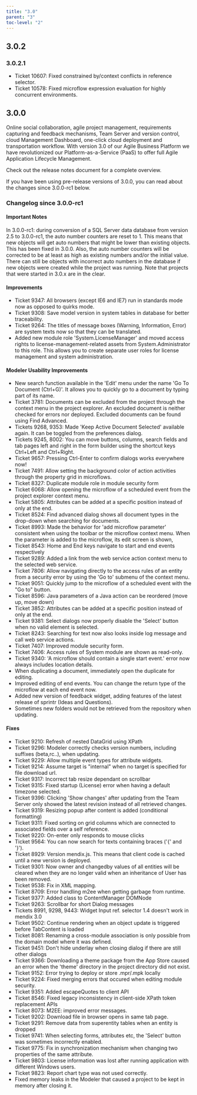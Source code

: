```yaml
---
title: "3.0"
parent: "3"
toc-level: "2"
---
```


## 3.0.2

### 3.0.2.1

* Ticket 10607: Fixed constrained by/context conflicts in reference selector.
* Ticket 10578: Fixed microflow expression evaluation for highly concurrent environments.

## 3.0.0

Online social collaboration, agile project management, requirements capturing and feedback mechanisms, Team Server and version control, cloud Management Dashboard, one-click cloud deployment and transportation workflow. With version 3.0 of our Agile Business Platform we have revolutionized our Platform-as-a-Service (PaaS) to offer full Agile Application Lifecycle Management.

Check out the release notes document for a complete overview.

If you have been using pre-release versions of 3.0.0, you can read about the changes since 3.0.0-rc1 below.

### Changelog since 3.0.0-rc1

#### Important Notes

In 3.0.0-rc1: during conversion of a SQL Server data database from version 2.5 to 3.0.0-rc1, the auto number counters are reset to 1. This means that new objects will get auto numbers that might be lower than existing objects. This has been fixed in 3.0.0. Also, the auto number counters will be corrected to be at least as high as existing numbers and/or the initial value. There can still be objects with incorrect auto numbers in the database if new objects were created while the project was running. Note that projects that were started in 3.0.x are in the clear.

#### Improvements

* Ticket 9347: All browsers (except IE6 and IE7) run in standards mode now as opposed to quirks mode. 
* Ticket 9308: Save model version in system tables in database for better traceability.
* Ticket 9264: The titles of message boxes (Warning, Information, Error) are system texts now so that they can be translated.
* Added new module role 'System.LicenseManager' and moved access rights to license-management-related assets from System.Administrator to this role. This allows you to create separate user roles for license management and system administration.

#### Modeler Usability Improvements

* New search function available in the 'Edit' menu under the name 'Go To Document (Ctrl+G)'. It allows you to quickly go to a document by typing part of its name.
* Ticket 3781: Documents can be excluded from the project through the context menu in the project explorer. An excluded document is neither checked for errors nor deployed. Excluded documents can be found using Find Advanced.
* Tickets 9268, 9353: Made 'Keep Active Document Selected' available again. It can be toggled from the preferences dialog.
* Tickets 9245, 8002: You can move buttons, columns, search fields and tab pages left and right in the form builder using the shortcut keys Ctrl+Left and Ctrl+Right.
* Ticket 9657: Pressing Ctrl-Enter to confirm dialogs works everywhere now!
* Ticket 7491: Allow setting the background color of action activities through the property grid in microflows.
* Ticket 8327: Duplicate module role in module security form
* Ticket 6068: Allow opening the microflow of a scheduled event from the project explorer context menu.
* Ticket 5805: Attributes can be added at a specific position instead of only at the end.
* Ticket 8524: Find advanced dialog shows all document types in the drop-down when searching for documents.
* Ticket 8993: Made the behavior for 'add microflow parameter' consistent when using the toolbar or the microflow context menu. When the parameter is added to the microflow, its edit screen is shown,
* Ticket 8543: Home and End keys navigate to start and end events respectively
* Ticket 9289: Added a link from the web service action context menu to the selected web service.
* Ticket 7806: Allow navigating directly to the access rules of an entity from a security error by using the 'Go to' submenu of the context menu.
* Ticket 9051: Quickly jump to the microflow of a scheduled event with the "Go to" button.
* Ticket 8596: Java parameters of a Java action can be reordered (move up, move down)
* Ticket 3852: Attributes can be added at a specific position instead of only at the end.
* Ticket 9381: Select dialogs now properly disable the 'Select' button when no valid element is selected.
* Ticket 8243: Searching for text now also looks inside log message and call web service actions.
* Ticket 7407: Improved module security form.
* Ticket 7406: Access rules of System module are shown as read-only.
* Ticket 9340: 'A microflow should contain a single start event.' error now always includes location details.
* When duplicating a document, immediately open the duplicate for editing.
* Improved editing of end events. You can change the return type of the microflow at each end event now.
* Added new version of feedback widget, adding features of the latest release of sprintr (Ideas and Questions).
* Sometimes new folders would not be retrieved from the repository when updating.

#### Fixes

* Ticket 9210: Refresh of nested DataGrid using XPath
* Ticket 9296: Modeler correctly checks version numbers, including suffixes (beta,rc..), when updating.
* Ticket 9229: Allow multiple event types for attribute widgets.
* Ticket 9214: Assume target is "internal" when no target is specified for file download url.
* Ticket 9317: Incorrect tab resize dependant on scrollbar
* Ticket 9315: Fixed startup (License) error when having a default timezone selected.
* Ticket 9396: Clicking 'Show changes' after updating from the Team Server only showed the latest revision instead of all retrieved changes.
* Ticket 9319: Resizing popup after content is added (conditional formatting)
* Ticket 9311: Fixed sorting on grid columns which are connected to associated fields over a self reference.
* Ticket 9220: On-enter only responds to mouse clicks
* Ticket 9564: You can now search for texts containing braces ('{' and '}').
* Ticket 8929: Version mendix.js. This means that client code is cached until a new version is deployed.
* Ticket 9301: Now owner and changedby values of all entities will be cleared when they are no longer valid when an inheritance of User has been removed.
* Ticket 9538: Fix in XML mapping.
* Ticket 8709: Error handling m2ee when getting garbage from runtime.
* Ticket 9377: Added class to ContentManager DOMNode
* Ticket 9263: Scrollbar for short Dialog messages
* Tickets 8991, 9298, 9443: Widget Input ref. selector 1.4 doesn't work in mendix 3.0
* Ticket 9502: Continue rendering when an object update is triggered before TabContent is loaded
* Ticket 8081: Renaming a cross-module association is only possible from the domain model where it was defined.
* Ticket 9451: Don't hide underlay when closing dialog if there are still other dialogs
* Ticket 9366: Downloading a theme package from the App Store caused an error when the 'theme' directory in the project directory did not exist.
* Ticket 9152: Error trying to deploy or store .mpr/.mpk locally
* Ticket 9224: Fixed merging errors that occured when editing module security.
* Ticket 9351: Added escapeQuotes to client API
* Ticket 8546: Fixed legacy inconsistency in client-side XPath token replacement APIs
* Ticket 8073: M2EE: improved error messages.
* Ticket 9202: Download file in browser opens in same tab page.
* Ticket 9291: Remove data from superentity tables when an entity is dropped
* Ticket 9741: When selecting forms, attributes etc, the 'Select' button was sometimes incorrectly enabled.
* Ticket 9775: Fix in synchronization mechanism when changing two properties of the same attribute.
* Ticket 9803: License information was lost after running application with different Windows users.
* Ticket 9823: Report chart type was not used correctly.
* Fixed memory leaks in the Modeler that caused a project to be kept in memory after closing it.
